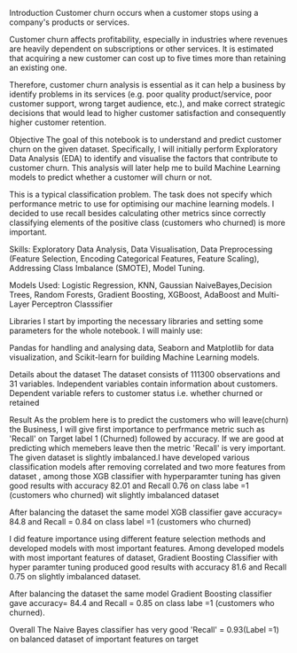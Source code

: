 Introduction
Customer churn occurs when a customer stops using a company's products or services.

Customer churn affects profitability, especially in industries where revenues are heavily dependent on subscriptions or other services. It is estimated that acquiring a new customer can cost up to five times more than retaining an existing one.

Therefore, customer churn analysis is essential as it can help a business by identify problems in its services (e.g. poor quality product/service, poor customer support, wrong target audience, etc.), and make correct strategic decisions that would lead to higher customer satisfaction and consequently higher customer retention.

Objective
The goal of this notebook is to understand and predict customer churn on the given dataset. Specifically, I will initially perform Exploratory Data Analysis (EDA) to identify and visualise the factors that contribute to customer churn. This analysis will later help me to build Machine Learning models to predict whether a customer will churn or not.

This is a typical classification problem. The task does not specify which performance metric to use for optimising our machine learning models. I decided to use recall besides calculating other metrics since correctly classifying elements of the positive class (customers who churned) is more important.

Skills: Exploratory Data Analysis, Data Visualisation, Data Preprocessing (Feature Selection, Encoding Categorical Features, Feature Scaling), Addressing Class Imbalance (SMOTE), Model Tuning.

Models Used: Logistic Regression, KNN, Gaussian NaiveBayes,Decision Trees, Random Forests, Gradient Boosting, XGBoost, AdaBoost and Multi-Layer Perceptron Classsifier

Libraries
I start by importing the necessary libraries and setting some parameters for the whole notebook. I will mainly use:

Pandas for handling and analysing data, Seaborn and Matplotlib for data visualization, and Scikit-learn for building Machine Learning models.

Details about the dataset
The dataset consists of 111300 observations and 31 variables. Independent variables contain information about customers. Dependent variable refers to customer status i.e. whether churned or retained

Result
As the problem here is to predict the customers who will leave(churn) the Business, I will give first importance to perfrmance metric such as 'Recall' on Target label 1 (Churned) followed by accuracy. If we are good at predicting which memebers leave then the metric 'Recall' is very important.
The given dataset is slightly imbalanced.I have developed various classification models after removing correlated and two more features from dataset , among those XGB classifier with hyperparamter tuning has given good results with accuracy 82.01 and Recall 0.76 on class labe =1 (customers who churned) wit slightly imbalanced dataset

After balancing the dataset the same model XGB classifier gave accuracy= 84.8 and Recall = 0.84 on class label =1 (customers who churned)

I did feature importance using different feature selection methods and developed models with most important features. Among developed models with most important features of dataset, Gradient Boosting Classifier with hyper paramter tuning produced good results with accuracy 81.6 and Recall 0.75 on slightly imbalanced dataset.

After balancing the dataset the same model Gradient Boosting classifier gave accuracy= 84.4 and Recall = 0.85 on class labe =1 (customers who churned).

Overall The Naive Bayes classifier has very good 'Recall' = 0.93(Label =1) on balanced dataset of important features on target
